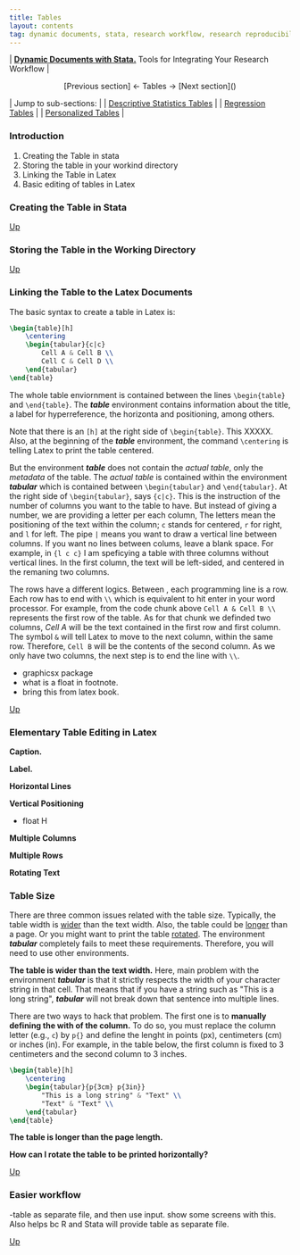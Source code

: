 ```yaml
---
title: Tables
layout: contents
tag: dynamic documents, stata, research workflow, research reproducibility, reproducible research, social sciences
---
```

| [**Dynamic Documents with Stata.**](dynamicdocs-stata.md) Tools for Integrating Your Research Workflow |

<a name="Contents"></a>
<p style="text-align: center;">
 [Previous section] &larr; Tables &rarr; [Next section]()
</p>

| Jump to sub-sections: |
| [Descriptive Statistics Tables](../tables-descriptives) |
| [Regression Tables](../tables-ols)   |
| [Personalized Tables](../tables-personalized)  |

### Introduction
1. Creating the Table in stata
2. Storing the table in your workind directory
3. Linking the Table in Latex
4. Basic editing of tables in Latex

### Creating the Table in Stata

[Up](#Contents)

### Storing the Table in the Working Directory

[Up](#Contents)

### Linking the Table to the Latex Documents

The basic syntax to create a table in Latex is:

```latex
\begin{table}[h]
    \centering
    \begin{tabular}{c|c}
        Cell A & Cell B \\
        Cell C & Cell D \\
    \end{tabular}
\end{table}
```

The whole table enviornment is contained between the lines `\begin{table}` and `\end{table}`. The ***table*** environment contains information about the title, a label for hyperreference, the horizonta and positioning, among others.

Note that there is an `[h]` at the right side of `\begin{table}`. This XXXXX. Also, at the beginning of the ***table*** environment, the command `\centering` is telling Latex to print the table centered.

But the environment ***table*** does not contain the *actual table*, only the *metadata* of the table. The *actual table* is contained within the environment ***tabular*** which is contained between `\begin{tabular}` and `\end{tabular}`. At the right side of `\begin{tabular}`, says `{c|c}`. This is the instruction of the number of columns you want to the table to have. But instead of giving a number, we are providing a letter per each column, The letters mean the positioning of the text within the column; `c` stands for centered, `r` for right, and `l` for left. The pipe `|` means you want to draw a vertical line between columns. If you want no lines between colums, leave a blank space. For example, in `{l c c}` I am speficying a table with three columns without vertical lines. In the first column, the text will be left-sided, and centered in the remaning two columns.

The rows have a different logics. Between , each programming line is a row. Each row has to end with `\\` which is equivalent to hit enter in your word processor. For example, from the code chunk above `Cell A & Cell B \\` represents the first row of the table. As for that chunk we definded two columns, *Cell A* will be the text contained in the first row and first column. The symbol `&` will tell Latex to move to the next column, within the same row. Therefore, `Cell B` will be the contents of the second column. As we only have two columns, the next step is to end the line with `\\`.

- graphicsx package
- what is a float in footnote.
- bring this from latex book.


[Up](#Contents)

### Elementary Table Editing in Latex

**Caption.**

**Label.**

**Horizontal Lines**

**Vertical Positioning**
- float H

**Multiple Columns**

**Multiple Rows**

**Rotating Text**


### Table Size

There are three common issues related with the table size. Typically, the table width is <u>wider</u> than the text width. Also, the table could be <u>longer</u> than a page. Or you might want to print the table <u>rotated</u>. The environment ***tabular*** completely fails to meet these requirements. Therefore, you will need to use other environments.

**The table is wider than the text width.** Here, main problem with the environment ***tabular*** is that it strictly respects the width of your character string in that cell. That means that if you have a string such as "This is a long string", ***tabular*** will not break down that sentence into multiple lines.

There are two ways to hack that problem. The first one is to **manually defining the with of the column.** To do so, you must replace the column letter (e.g., `c`) by `p{}` and define the lenght in points (px), centimeters (cm) or inches (in). For example, in the table below, the first column is fixed to 3 centimeters and the second column to 3 inches.

```latex
\begin{table}[h]
    \centering
    \begin{tabular}{p{3cm} p{3in}}
        "This is a long string" & "Text" \\
        "Text" & "Text" \\
    \end{tabular}
\end{table}
```

**The table is longer than the page length.**

**How can I rotate the table to be printed horizontally?**

[Up](#Contents)

### Easier workflow

-table as separate file, and then use input. show some screens with this. Also helps bc R and Stata will provide table as separate file.

[Up](#Contents)
